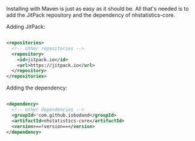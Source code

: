 Installing with Maven is just as easy as it should be. All that's needed is to add the JitPack repository and the 
dependency of nhstatistics-core.

Adding JitPack:  
```xml

<repositories>
  <!-- other repositories -->
  <repository>
    <id>jitpack.io</id>
    <url>https://jitpack.io</url>
  </repository>
</repositories>
```
Adding the dependency:  
```xml

<dependency>
  <!-- other dependencies -->
  <groupId>'com.github.isbodand</groupId>
  <artifactId>nhstatistics-core</artifactId>
  <version>==!version==</version>
</dependency>
```
